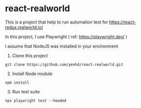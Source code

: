 # react-realworld

This is a project that help to run automation test for https://react-redux.realworld.io/

In this project, I use Playwright ( ref: https://playwright.dev/ ) 

I assume that NodeJS was installed in your environment

1. Clone this project
```
git clone https://github.com/yenhd/react-realworld.git
```

2. Install Node module
```
npm install
```

3. Run test suite
```
npx playwright test --headed
```
